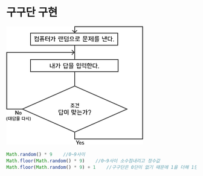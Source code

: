 # 구구단 구현

![](../.gitbook/assets/image%20%2814%29.png)

```javascript
Math.random() * 9    //0~9사이
Math.floor(Math.random() * 9)    //0~9사이 소수점내리고 정수값
Math.floor(Math.random() * 9) + 1    //구구단은 0단이 없기 때문에 1을 더해 1단부터!!
```

